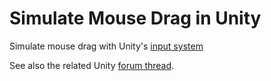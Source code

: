 # Simulate Mouse Drag in Unity

Simulate mouse drag with Unity's [input system](https://docs.unity3d.com/Packages/com.unity.inputsystem@1.7/manual/index.html)

See also the related Unity [forum thread](https://forum.unity.com/threads/how-to-simulate-drag-event-with-new-inputsystem.1525885/).